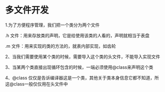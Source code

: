 # 多文件开发

1.为了方便程序管理，我们把一个类分为两个文件 

.h 文件：用来存放类的声明，它是给使用该类的人看的，声明就相当于表盘   

.m 文件：用来实现的类的方法的，就表内部实现，如齿轮   

2、当我们需要使用某个类的时候，需要导入这个类的头文件，不能导入实现文件   

3、当某两个类直接出现循环包含的时候，一端必须使用@class来声明这个类   

4、@class 仅仅是告诉编译器这是一个类，其他关于类本身信息它都不知道，所这@class一般仅仅用在头文件中
